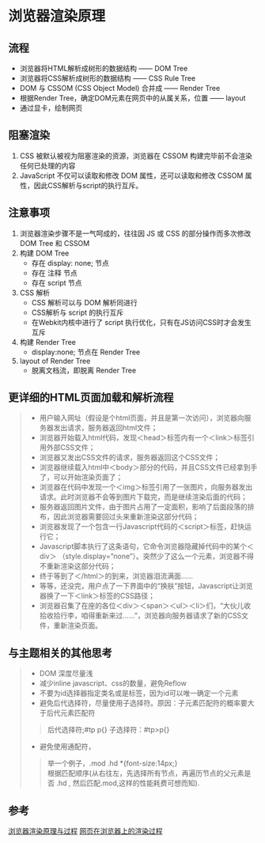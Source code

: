 # 浏览器渲染原理
## 流程
* 浏览器将HTML解析成树形的数据结构 —— DOM Tree
* 浏览器将CSS解析成树形的数据结构 —— CSS Rule Tree
* DOM 与 CSSOM (CSS Object Model) 合并成 —— Render Tree
* 根据Render Tree，确定DOM元素在网页中的从属关系，位置 —— layout
* 通过显卡，绘制网页

## 阻塞渲染
1. CSS 被默认被视为阻塞渲染的资源，浏览器在 CSSOM 构建完毕前不会渲染任何已处理的内容
2. JavaScript 不仅可以读取和修改 DOM 属性，还可以读取和修改 CSSOM 属性，因此CSS解析与script的执行互斥。

## 注意事项
1. 浏览器渲染步骤不是一气呵成的，往往因 JS 或 CSS 的部分操作而多次修改 DOM Tree 和 CSSOM
2. 构建 DOM Tree  
   * 存在 display: none; 节点
   * 存在 注释 节点 
   * 存在 script 节点
3. CSS 解析
   * CSS 解析可以与 DOM 解析同进行
   * CSS解析与 script 的执行互斥 
   * 在Webkit内核中进行了 script 执行优化，只有在JS访问CSS时才会发生互斥
4. 构建 Render Tree
   * display:none; 节点在 Render Tree
5. layout of Render Tree
   * 脱离文档流，即脱离 Render Tree

## 更详细的HTML页面加载和解析流程
> * 用户输入网址（假设是个html页面，并且是第一次访问），浏览器向服务器发出请求，服务器返回html文件；   
> * 浏览器开始载入html代码，发现＜head＞标签内有一个＜link＞标签引用外部CSS文件；   
> * 浏览器又发出CSS文件的请求，服务器返回这个CSS文件；   
> * 浏览器继续载入html中＜body＞部分的代码，并且CSS文件已经拿到手了，可以开始渲染页面了；   
> * 浏览器在代码中发现一个＜img＞标签引用了一张图片，向服务器发出请求。此时浏览器不会等到图片下载完，而是继续渲染后面的代码；   
> * 服务器返回图片文件，由于图片占用了一定面积，影响了后面段落的排布，因此浏览器需要回过头来重新渲染这部分代码；   
> * 浏览器发现了一个包含一行Javascript代码的＜script＞标签，赶快运行它；   
> * Javascript脚本执行了这条语句，它命令浏览器隐藏掉代码中的某个＜div＞ （style.display=”none”）。突然少了这么一个元素，浏览器不得不重新渲染这部分代码；   
> * 终于等到了＜/html＞的到来，浏览器泪流满面……   
> * 等等，还没完，用户点了一下界面中的“换肤”按钮，Javascript让浏览器换了一下＜link＞标签的CSS路径；   
> * 浏览器召集了在座的各位＜div＞＜span＞＜ul＞＜li＞们，“大伙儿收拾收拾行李，咱得重新来过……”，浏览器向服务器请求了新的CSS文件，重新渲染页面。  

## 与主题相关的其他思考
> * DOM 深度尽量浅  
> * 减少inline javascript、css的数量，避免Reflow  
> * 不要为id选择器指定类名或是标签，因为id可以唯一确定一个元素  
> * 避免后代选择符，尽量使用子选择符。原因：子元素匹配符的概率要大于后代元素匹配符    
   >> 后代选择符;#tp p{} 子选择符：#tp>p{}  
> * 避免使用通配符，  
   >> 举一个例子，.mod .hd *{font-size:14px;}   
   >> 根据匹配顺序(从右往左，先选择所有节点，再遍历节点的父元素是否 .hd , 然后匹配.mod,这样的性能耗费可想而知).

## 参考
[浏览器渲染原理与过程](https://www.imooc.com/article/40004)
[网页在浏览器上的渲染过程](https://www.cnblogs.com/peteremperor/p/6285449.html)